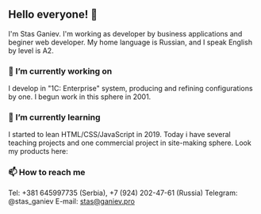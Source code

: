 ## Hello everyone! 👋

I'm Stas Ganiev. I'm working as developer by business applications and beginer web developer.
My home language is Russian, and I speak English by level is A2.

### 🔭 I’m currently working on

I develop in "1C: Enterprise" system, producing and refining configurations by one. I begun work in this sphere in 2001.

### 🌱 I’m currently learning

I started to lean HTML/CSS/JavaScript in 2019. Today i have several teaching projects and one commercial project in site-making sphere.
Look my products here:

### 📫 How to reach me

Tel: +381 645997735 (Serbia), +7 (924) 202-47-61 (Russia)
Telegram: @stas_ganiev
E-mail: stas@ganiev.pro

